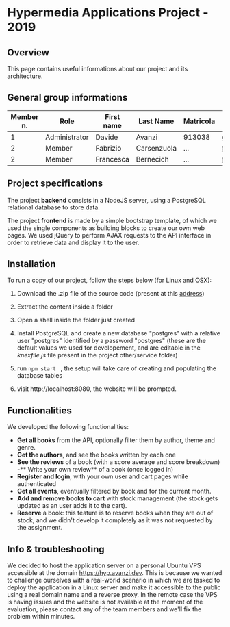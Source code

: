 # Hypermedia Applications Project - 2019

## Overview
This page contains useful informations about our project and its architecture.

## General group informations

| Member n.     | Role           | First name | Last Name | Matricola | Email Address |
| ------------- | -------------  | ---------- | --------- | --------- | ------------- |
| 1             | Administrator | Davide     | Avanzi    | 913038    | davide1.avanzi@mail.polimi.it |
| 2     | Member  | Fabrizio | Carsenzuola | ... | fabrizio.carsenzuola@mail.polimi.it |
| 2     | Member  | Francesca | Bernecich | ... | francesca.bernecich@mail.polimi.it |

## Project specifications

The project **backend** consists in a NodeJS server, using a PostgreSQL relational database to store data.

The project **frontend** is made by a simple bootstrap template, of which we used the single components as building blocks to create our own web pages. We used jQuery to perform AJAX requests to the API interface in order to retrieve data and display it to the user.

## Installation

To run a copy of our project, follow the steps below (for Linux and OSX):

1. Download the .zip file of the source code (present at this [address](https://hyp.avanzi.dev/backend/source.zip))
2. Extract the content inside a folder
3. Open a shell inside the folder just created
4. Install PostgreSQL and create a new database "postgres" with a relative user "postgres" identified by a password "postgres" (these are the default values we used for developement, and are editable in the *knexfile.js* file present in the project other/service folder)

5. run  ```npm start ``` , the setup will take care of creating and populating the database tables
6. visit http://localhost:8080, the website will be prompted.


## Functionalities

We developed the following functionalities:

  - **Get all books** from the API, optionally filter them by author, theme and genre.
  - **Get the authors**, and see the books written by each one
  - **See the reviews** of a book (with a score average and score breakdown)
  -** Write your own review** of a book (once logged in)
  - **Register and login**, with your own user and cart pages while authenticated
  - **Get all events**, eventually filtered by book and for the current month.
  - **Add and remove books to cart** with stock management (the stock gets updated as an user adds it to the cart).
  - **Reserve** a book: this feature is to reserve books when they are out of stock, and we didn't develop it completely as it was not requested by the assignment.
  
## Info & troubleshooting

We decided to host the application server on a personal Ubuntu VPS accessible at the domain https://hyp.avanzi.dev. This is because we wanted to challenge ourselves with a real-world scenario in which we are tasked to deploy the application in a Linux server and make it accessible to the public using a real domain name and a reverse proxy. In the remote case the VPS is having issues and the website is not available at the moment of the evaluation, please contact any of the team members and we'll fix the problem within minutes.